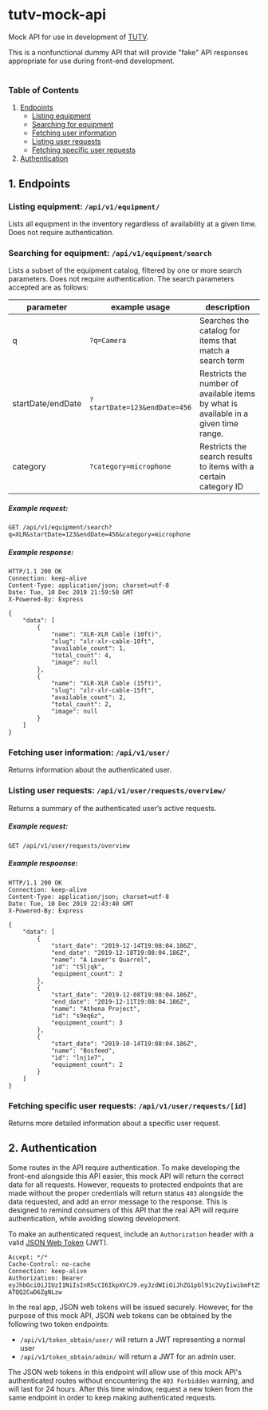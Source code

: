 # tutv-mock-api
Mock API for use in development of [TUTV](https://github.com/jumbocode/tutv).

This is a nonfunctional dummy API that will provide "fake" API responses appropriate for use
during front-end development.
<br/><br/>

### Table of Contents
1. [Endpoints](#1-endpoints)
    - [Listing equipment](#listing-equipment-apiv1equipment)
    - [Searching for equipment](#searching-for-equipment-apiv1equipmentsearch)
    - [Fetching user information](#fetching-user-information-apiv1user)
    - [Listing user requests](#listing-user-requests-apiv1userrequestsoverview)
    - [Fetching specific user requests](#fetching-specific-user-requests-apiv1userrequestsid)
2. [Authentication](#2-authentication)

## 1. Endpoints

### Listing equipment: `/api/v1/equipment/`
Lists all equipment in the inventory regardless of availability at a given time. Does not require authentication.

### Searching for equipment: `/api/v1/equipment/search`
Lists a subset of the equipment catalog, filtered by one or more search parameters. Does not require authentication. The search parameters accepted are as follows:

| parameter         | example usage                | description                                                                         |
| ----------------- | ---------------------------- | ----------------------------------------------------------------------------------- |
| q                 | `?q=Camera`                  | Searches the catalog for items that match a search term                             |
| startDate/endDate | `?startDate=123&endDate=456` | Restricts the number of available items by what is available in a given time range. |
| category          | `?category=microphone`       | Restricts the search results to items with a certain category ID                    |


##### Example request:
```http
GET /api/v1/equipment/search?q=XLR&startDate=123&endDate=456&category=microphone
```
##### Example response:
```http
HTTP/1.1 200 OK
Connection: keep-alive
Content-Type: application/json; charset=utf-8
Date: Tue, 10 Dec 2019 21:59:50 GMT
X-Powered-By: Express

{
    "data": [
        {
            "name": "XLR-XLR Cable (10ft)",
            "slug": "xlr-xlr-cable-10ft",
            "available_count": 1,
            "total_count": 4,
            "image": null
        },
        {
            "name": "XLR-XLR Cable (15ft)",
            "slug": "xlr-xlr-cable-15ft",
            "available_count": 2,
            "total_count": 2,
            "image": null
        }
    ]
}
```

### Fetching user information: `/api/v1/user/`
Returns information about the authenticated user.


### Listing user requests: `/api/v1/user/requests/overview/`
Returns a summary of the authenticated user’s active requests.

##### Example request:
```http
GET /api/v1/user/requests/overview
```
##### Example respoonse:
```http
HTTP/1.1 200 OK
Connection: keep-alive
Content-Type: application/json; charset=utf-8
Date: Tue, 10 Dec 2019 22:43:40 GMT
X-Powered-By: Express

{
    "data": [
        {
            "start_date": "2019-12-14T19:08:04.186Z",
            "end_date": "2019-12-18T19:08:04.186Z",
            "name": "A Lover's Quarrel",
            "id": "t5ljqk",
            "equipment_count": 2
        },
        {
            "start_date": "2019-12-08T19:08:04.186Z",
            "end_date": "2019-12-11T19:08:04.186Z",
            "name": "Athena Project",
            "id": "s9eq6z",
            "equipment_count": 3
        },
        {
            "start_date": "2019-10-14T19:08:04.186Z",
            "name": "Bosfeed",
            "id": "lnj1e7",
            "equipment_count": 2
        }
    ]
}
```

### Fetching specific user requests: `/api/v1/user/requests/[id]`
Returns more detailed information about a specific user request.



## 2. Authentication
Some routes in the API require authentication. To make developing the front-end alongside this API easier, this mock API will return the correct data for all requests. However, requests to protected endpoints that are made without the proper credentials will return status `403` alongside the data requested, and add an error message to the response. This is designed to remind consumers of this API that the real API will require authentication, while avoiding slowing development.

To make an authenticated request, include an `Authorization` header with a valid [JSON Web Token](https://jwt.io/) (JWT).

```http
Accept: */*
Cache-Control: no-cache
Connection: keep-alive
Authorization: Bearer  eyJhbGciOiJIUzI1NiIsInR5cCI6IkpXVCJ9.eyJzdWIiOiJhZG1pbl91c2VyIiwibmFtZSI6IkFkbWluIFVzZXIiLCJpYXQiOjE1NzYwMTA5Mzh9.2lqotAo24DOySIP8U0dNaxm_jB_-ATQQ2CwD6ZgNLzw
```

In the real app, JSON web tokens will be issued securely. However, for the purpose of this mock API, JSON web tokens can be obtained by the following two token endpoints:
- `/api/v1/token_obtain/user/` will return a JWT representing a normal user
- `/api/v1/token_obtain/admin/` will return a JWT for an admin user.

The JSON web tokens in this endpoint will allow use of this mock API's authenticated routes without encountering the `403 Forbidden` warning, and will last for 24 hours. After this time window, request a new token from the same endpoint in order to keep making authenticated requests.
